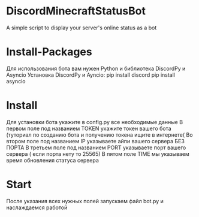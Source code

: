 # DiscordMinecraftStatusBot
A simple script to display your server's online status as a bot 


# Install-Packages
Для использования бота вам нужен Python и библиотека DiscordPy и Asyncio
Установка DiscordPy и Ayncio:
pip install discord
pip install asyncio

# Install
Для установки бота укажите в config.py все необходимые данные
В первом поле под названием TOKEN укажите токен вашего бота (туториал по созданию бота и получению токена ищите в интернете(
Во втором поле под названием IP указываете айпи вашего сервера БЕЗ ПОРТА
В третьем поле под названием PORT указываете порт вашего сервера ( если порта нету то 25565)
В пятом поле TIME мы указываем время обновления статуса сервера

# Start
После указания всех нужных полей запускаем файл bot.py и наслаждаемся работой

